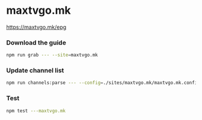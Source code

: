 # maxtvgo.mk

https://maxtvgo.mk/epg

### Download the guide

```sh
npm run grab --- --site=maxtvgo.mk
```

### Update channel list

```sh
npm run channels:parse --- --config=./sites/maxtvgo.mk/maxtvgo.mk.config.js --output=./sites/maxtvgo.mk/maxtvgo.mk.channels.xml
```

### Test

```sh
npm test ---maxtvgo.mk
```
